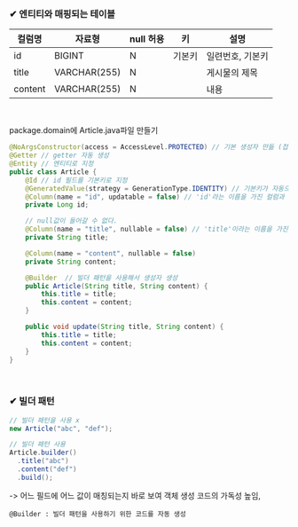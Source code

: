 ### ✔ 엔티티와 매핑되는 테이블

| 컬럼명 | 자료형 | null 허용 | 키 | 설명 |
| ------ | ------ | ------- | -------- | ------------ |
| id | BIGINT | N | 기본키 | 일련번호, 기본키 |
| title | VARCHAR(255) | N |  | 게시물의 제목 |
| content | VARCHAR(255) | N | | 내용 |

<br>

package.domain에 Article.java파일 만들기

```java
@NoArgsConstructor(access = AccessLevel.PROTECTED) // 기본 생성자 만듦 (접근제어자 : PROTECTED)
@Getter // getter 자동 생성
@Entity // 엔티티로 지정
public class Article {
    @Id // id 필드를 기본키로 지정
    @GeneratedValue(strategy = GenerationType.IDENTITY) // 기본키가 자동으로 1씩 증가
    @Column(name = "id", updatable = false) // 'id'라는 이름을 가진 컬럼과 매핑
    private Long id;

    // null값이 들어갈 수 없다.
    @Column(name = "title", nullable = false) // 'title'이라는 이름을 가진 컬럼과 매핑
    private String title;

    @Column(name = "content", nullable = false)
    private String content;

    @Builder  // 빌더 패턴을 사용해서 생성자 생성
    public Article(String title, String content) {
        this.title = title;
        this.content = content;
    }

    public void update(String title, String content) {
        this.title = title;
        this.content = content;
    }
}

```

<br> 

### ✔ 빌더 패턴

```java
// 빌더 패턴을 사용 x
new Article("abc", "def");

// 빌더 패턴 사용
Article.builder()
  .title("abc")
  .content("def")
  .build();
```

-> 어느 필드에 어느 값이 매칭되는지 바로 보여 객체 생성 코드의 가독성 높임,

    @Builder : 빌더 패턴을 사용하기 위한 코드를 자동 생성
